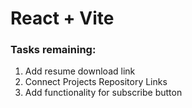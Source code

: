 # React + Vite

### Tasks remaining: 
1. Add resume download link
2. Connect Projects Repository Links
3. Add functionality for subscribe button
